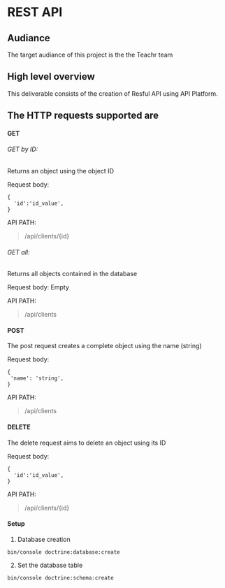 # REST API

## Audiance

The target audiance of this project is the the Teachr team

## High level overview

This deliverable consists of the creation of Resful API using API Platform.

## The HTTP requests supported are

#### GET

###### GET by ID: 
	
Returns an object using the object ID

Request body:
```
{
  'id':'id_value',
}
```
API PATH: 
>/api/clients/{id}
###### GET all:

Returns all objects contained in the database

Request body: Empty

API PATH: 
>/api/clients

#### POST

The post request creates a complete object using the name (string)

Request body:
```	
{
 'name': 'string',
}
```
API PATH: 
>/api/clients

#### DELETE

The delete request aims to delete an object using its ID

Request body:

```
{
  'id':'id_value',
}
```
API PATH: 
> /api/clients/{id}
#### Setup

1. Database creation
```
bin/console doctrine:database:create
```

2. Set the database table
```
bin/console doctrine:schema:create
```
  

